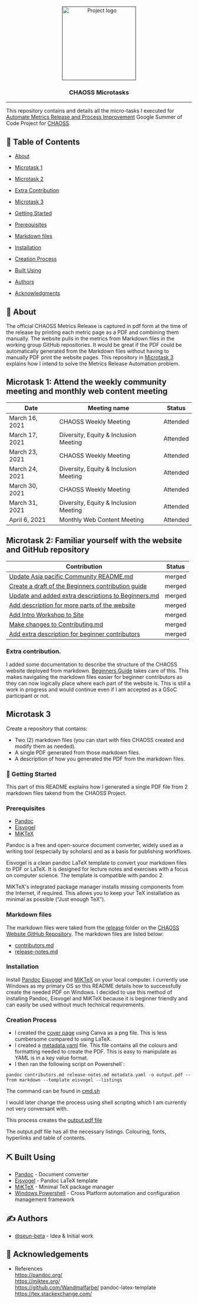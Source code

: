 <p align="center">
  <a href="" rel="noopener">
 <img width=200px height=200px src="https://www.linkpicture.com/q/chaoss-2.png" alt="Project logo"></a>
</p>

<h3 align="center">CHAOSS Microtasks</h3>

<div align="center">


</div>

---

This repository contains and details all the micro-tasks I executed for [Automate Metrics Release and Process Improvement](https://github.com/chaoss/website/issues/537) Google Summer of Code Project for [CHAOSS](https://www.chaoss.community).



## 📝 Table of Contents

- [About](#about)
- [Microtask 1](#microtask1)
- [Microtask 2](#microtask2)
- [Extra Contribution](#extra)
- [Microtask 3](#microtask3)
- [Getting Started](#getting_started)
- [Prerequisites](#prerequisites)
- [Markdown files](#markdown)
- [Installation](#installation)
- [Creation Process](#creation)
- [Built Using](#built_using)

- [Authors](#authors)
- [Acknowledgments](#acknowledgement)

## 🧐 About <a name = "about"></a>

The official CHAOSS Metrics Release is captured in pdf form at the time of the release by printing each metric page as a PDF and combining them manually. The website pulls in the metrics from Markdown files in the working group GitHub repositories. It would be great if the PDF could be automatically generated from the Markdown files without having to manually PDF print the website pages.
This repository in [Microtask 3](#microtask3) explains how I intend to solve the Metrics Release Automation problem.

## Microtask 1: Attend the weekly community meeting and monthly web content meeting <a name = "microtask1"></a>  

| Date | Meeting name| Status |
| -- | --  | -- |
| March 16, 2021  | CHAOSS Weekly Meeting | Attended |
| March 17, 2021 | Diversity, Equity & Inclusion Meeting | Attended |
| March 23, 2021  | CHAOSS Weekly Meeting | Attended |
| March 24, 2021 | Diversity, Equity & Inclusion Meeting | Attended  |
| March 30, 2021 | CHAOSS Weekly Meeting | Attended |
| March 31, 2021 | Diversity, Equity & Inclusion Meeting | Attended |
| April 6, 2021 | Monthly Web Content Meeting | Attended |

## Microtask 2: Familiar yourself with the website and GitHub repository <a name = "microtask2"></a> 

| Contribution | Status |
| - | - |
| [Update Asia pacific Community README.md](https://github.com/chaoss/website/pull/552) | merged |
| [Create a draft of the Beginners contribution guide](https://github.com/chaoss/website/pull/573) | merged |
| [Update and added extra descriptions to Beginners.md](https://github.com/chaoss/website/pull/578) | merged |
| [Add description for more parts of the website](https://github.com/chaoss/website/pull/593) | merged |
| [Add Intro Workshop to Site](https://github.com/chaoss/website/issues/595) | merged |
| [Make changes to Contributing.md](https://github.com/chaoss/governance/pull/246) | merged | 
| [Add extra description for beginner contributors](https://github.com/chaoss/governance/pull/251) | merged |

### Extra contribution.<a name = "extra"></a> 
I added some documentation to describe the structure of the CHAOSS website deployed from markdown. [Beginners Guide](https://github.com/chaoss/website/tree/master/Beginners%20Guide) takes care of this. This makes navigating the markdown files easier for beginner contributors as they can now logically place where each part of the website is. This is still a work in progress and would continue even if I am accepted as a GSoC participant or not.

## Microtask 3 <a name = "microtask3"></a> 
Create a repository that contains:
* Two (2) markdown files (you can start with files CHAOSS created and modify them as needed).
* A single PDF generated from those markdown files.
* A description of how you generated the PDF from the markdown files.

### 🏁 Getting Started <a name = "getting_started"></a>

This part of this README explains how I generated a single PDF file from 2 markdown files takend from the CHAOSS Project.

### Prerequisites <a name = "prerequisites"></a>
* [Pandoc](https://pandoc.org/)
* [Eisvogel](https://github.com/Wandmalfarbe/pandoc-latex-template)
* [MiKTeX](https://miktex.org/)

Pandoc is a free and open-source document converter, widely used as a writing tool (especially by scholars) and as a basis for publishing workflows.

Eisvogel is a clean pandoc LaTeX template to convert your markdown files to PDF or LaTeX. It is designed for lecture notes and exercises with a focus on computer science. The template is compatible with pandoc 2.

MiKTeX's integrated package manager installs missing components from the Internet, if required. This allows you to keep your TeX installation as minimal as possible (“Just enough TeX”).

### Markdown files<a name = "markdown"></a>
The markdown files were taked from the [release](https://github.com/chaoss/website/tree/master/release) folder on the [CHAOSS Website GitHub Repository](https://github.com/chaoss/website).
The markdown files are listed below:
* [contributors.md](https://github.com/chaoss/website/blob/master/release/contributors.md)
* [release-notes.md](https://github.com/chaoss/website/blob/master/release/release-notes.md)

### Installation<a name = "installation"></a>
Install [Pandoc](https://pandoc.org/) [Eisvogel](https://github.com/Wandmalfarbe/pandoc-latex-template) and [MiKTeX](https://miktex.org/) on your local computer. I currently use Windows as my primary OS so this README details how to successfully create the needed PDF on Windows. 
I decided to use this method of installing Pandoc, Eisvogel and MiKTeX because it is beginner friendly and can easily be used without much technical requirements. 



### Creation Process<a name = "creation"></a>
* I created the [cover page](https://github.com/seun-beta/Microtasks/tree/main/assets) using Canva as a png file. This is less cumbersome compared to using LaTeX. 
* I created a [metadata.yaml](https://github.com/seun-beta/Microtasks/blob/main/metadata.yaml) file. This file contains all the colours and formatting needed to create the PDF. This is easy to manipulate as YAML is in a key value format.
* I then ran the following script on Powershell`:

```
pandoc contributors.md release-notes.md metadata.yaml -o output.pdf --from markdown --template eisvogel --listings
```
The command can be found in [cmd.sh](https://github.com/seun-beta/Microtasks/blob/main/cmd.sh)

I would later change the process using shell scripting which I am currently not very conversant with.

This process creates the [output.pdf file](https://github.com/seun-beta/Microtasks/blob/main/output.pdf)

The output.pdf file has all the necessary listings. Colouring, fonts, hyperlinks and table of contents.


## ⛏️ Built Using <a name = "built_using"></a>

- [Pandoc](https://pandoc.org/) - Document converter
- [Eisvogel](https://github.com/Wandmalfarbe/pandoc-latex-template/releases/latest) - Pandoc LaTeX template
- [MiKTeX](https://miktex.org/) - Minimal TeX package manager
- [Windows Powershell](https://docs.microsoft.com/en-us/powershell/) - Cross Platform automation and configuration management framework 

## ✍️ Authors <a name = "authors"></a>

- [@seun-beta](https://github.com/seun-beta) - Idea & Initial work


## 🎉 Acknowledgements <a name = "acknowledgement"></a>


- References  
https://pandoc.org/  
https://miktex.org/  
https://github.com/Wandmalfarbe/  pandoc-latex-template  
https://tex.stackexchange.com/  
